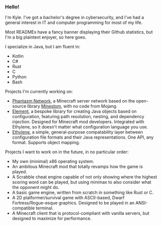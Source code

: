 ### Hello!
I'm Kyle. I've got a bachelor's degree in cybersecurity, and I've had a general interest in IT and computer programming for most of my life.

Most READMEs have a fancy banner displaying their Github statistics, but I'm a big plaintext enjoyer, so here goes.

I specialize in Java, but I am fluent in:
 * Kotlin
 * C#
 * Rust
 * C
 * Python
 * Bash

Projects I'm currently working on:
 * [Phantazm Network](https://github.com/PhantazmNetwork), a Minecraft server network based on the open-source library [Minestom](https://github.com/Minestom/Minestom), with no code from Mojang.
 * [Element](https://github.com/Steanky/Element), a bespoke library for creating Java objects based on configuration, featuring path resolution, nesting, and dependency injection. Designed for Minecraft mod developers. Integrated with Ethylene, so it doesn't matter what configuration language you use.
 * [Ethylene](https://github.com/Steanky/Ethylene), a simple, general-purpose compatability layer between configuration file formats and their Java representations. One API, any format. Supports object mapping.

Projects I want to work on in the future, in no particular order:
 * My own (minimal) x86 operating system.
 * An ambitous Minecraft mod that totally revamps how the game is played.
 * A Scrabble cheat engine capable of not only showing where the highest scoring word can be played, but using minimax to also consider what the opponent might do.
 * A basic game engine, written from scratch in something like Rust or C.
 * A 2D platformer/survival game with ASCII-based, Dwarf Fortress/Rogue-esque graphics. Designed to be played in an ANSI-compatible terminal.
 * A Minecraft client that is protocol-compliant with vanilla servers, but designed to maximize for performance.
